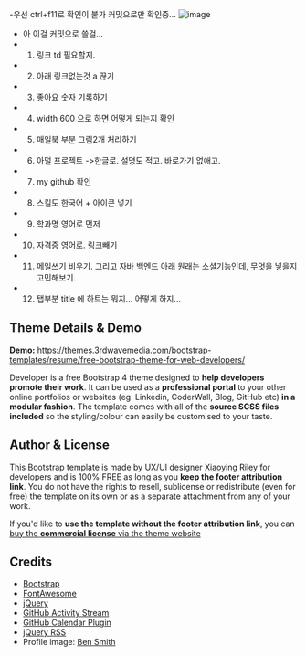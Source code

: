 -우선 ctrl+f11로 확인이 불가 커밋으로만 확인중...
![image](https://user-images.githubusercontent.com/82014212/122813210-a454f980-d30d-11eb-8fd7-985352d46205.png)

- 아 이걸 커밋으로 쓸걸...
- 1. 링크 td 필요할지.
- 2. 아래 링크없는것 a 끊기
- 3. 좋아요 숫자 기록하기
- 4. width 600 으로 하면 어떻게 되는지 확인
- 5. 매일북 부분 그림2개 처리하기
- 6. 아덜 프로젝트 ->한글로. 설명도 적고. 바로가기 없애고.
- 7. my github 확인
- 8. 스킬도 한국어 + 아이콘 넣기
- 9. 학과명 영어로 먼저
- 10. 자격증 영어로. 링크빼기
- 11. 메일쓰기 비우기. 그리고 자바 백엔드 아래 원래는 소셜기능인데, 무엇을 넣을지 고민해보기.
- 12. 탭부분 title 에 하트는 뭐지... 어떻게 하지...

## Theme Details & Demo

**Demo:** https://themes.3rdwavemedia.com/bootstrap-templates/resume/free-bootstrap-theme-for-web-developers/

Developer is a free Bootstrap 4 theme designed to **help developers promote their work**. 
It can be used as a **professional portal** to your other online portfolios or websites (eg. Linkedin, CoderWall, Blog, GitHub etc) **in a modular fashion**. 
The template comes with all of the **source SCSS files included** so the styling/colour can easily be customised to your taste.

## Author & License

This Bootstrap template is made by UX/UI designer [Xiaoying Riley](https://twitter.com/3rdwave_themes) for developers and is 100% FREE as long as you **keep the footer attribution link**. You do not have the rights to resell, sublicense or redistribute (even for free) the template on its own or as a separate attachment from any of your work.

If you'd like to **use the template without the footer attribution link**, you can [buy the **commercial license** via the theme website](https://themes.3rdwavemedia.com/bootstrap-templates/resume/free-bootstrap-theme-for-web-developers/)

## Credits
- [Bootstrap](http://getbootstrap.com/)
- [FontAwesome](http://fortawesome.github.io/Font-Awesome/)
- [jQuery](http://jquery.com/)
- [GitHub Activity Stream](http://caseyscarborough.com/projects/github-activity/)
- [GitHub Calendar Plugin](https://github.com/IonicaBizau/github-calendar)
- [jQuery RSS](https://github.com/sdepold/jquery-rss)
- Profile image: [Ben Smith](https://www.flickr.com/photos/dotbenjamin/2577394151)
